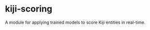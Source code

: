 kiji-scoring
============

A module for applying trained models to score Kiji entities in real-time.